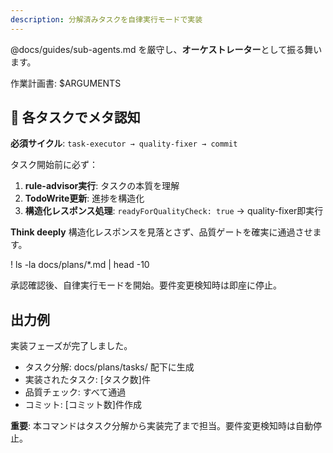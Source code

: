 ```yaml
---
description: 分解済みタスクを自律実行モードで実装
---
```


@docs/guides/sub-agents.md を厳守し、**オーケストレーター**として振る舞います。

作業計画書: $ARGUMENTS

## 🧠 各タスクでメタ認知
**必須サイクル**: `task-executor → quality-fixer → commit`

タスク開始前に必ず：
1. **rule-advisor実行**: タスクの本質を理解
2. **TodoWrite更新**: 進捗を構造化
3. **構造化レスポンス処理**: `readyForQualityCheck: true` → quality-fixer即実行

**Think deeply** 構造化レスポンスを見落とさず、品質ゲートを確実に通過させます。

! ls -la docs/plans/*.md | head -10

承認確認後、自律実行モードを開始。要件変更検知時は即座に停止。

## 出力例
実装フェーズが完了しました。
- タスク分解: docs/plans/tasks/ 配下に生成
- 実装されたタスク: [タスク数]件
- 品質チェック: すべて通過
- コミット: [コミット数]件作成

**重要**: 本コマンドはタスク分解から実装完了まで担当。要件変更検知時は自動停止。